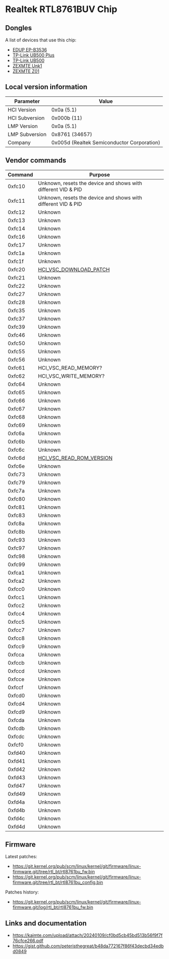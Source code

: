 # Realtek RTL8761BUV Chip

## Dongles

A list of devices that use this chip:

- [EDUP EP-B3536](../Dongle/EDUP_EP-B3536.md)
- [TP-Link UB500 Plus](../Dongle/TPLink_UB500Plus.md)
- [TP-Link UB500](../Dongle/TPLink_UB500.md)
- [ZEXMTE Unk1](../Dongle/ZEXMTE_Unk1.md)
- [ZEXMTE Z01](../Dongle/ZEXMTE_Z01.md)

## Local version information

| Parameter      | Value                                      |
| -------------- | ------------------------------------------ |
| HCI Version    | 0x0a (5.1)                                 |
| HCI Subversion | 0x000b (11)                                |
| LMP Version    | 0x0a (5.1)                                 |
| LMP Subversion | 0x8761 (34657)                             |
| Company        | 0x005d (Realtek Semiconductor Corporation) |

## Vendor commands

| Command | Purpose                                                                                                                                    |
| ------- | ------------------------------------------------------------------------------------------------------------------------------------------ |
| 0xfc10  | Unknown, resets the device and shows with different VID & PID                                                                              |
| 0xfc11  | Unknown, resets the device and shows with different VID & PID                                                                              |
| 0xfc12  | Unknown                                                                                                                                    |
| 0xfc13  | Unknown                                                                                                                                    |
| 0xfc14  | Unknown                                                                                                                                    |
| 0xfc16  | Unknown                                                                                                                                    |
| 0xfc17  | Unknown                                                                                                                                    |
| 0xfc1a  | Unknown                                                                                                                                    |
| 0xfc1f  | Unknown                                                                                                                                    |
| 0xfc20  | [HCI_VSC_DOWNLOAD_PATCH](https://github.com/torvalds/linux/blob/ee94b00c1a648530333d9734200be7a45e6e00cd/drivers/bluetooth/btrtl.c#L846)   |
| 0xfc21  | Unknown                                                                                                                                    |
| 0xfc22  | Unknown                                                                                                                                    |
| 0xfc27  | Unknown                                                                                                                                    |
| 0xfc28  | Unknown                                                                                                                                    |
| 0xfc35  | Unknown                                                                                                                                    |
| 0xfc37  | Unknown                                                                                                                                    |
| 0xfc39  | Unknown                                                                                                                                    |
| 0xfc46  | Unknown                                                                                                                                    |
| 0xfc50  | Unknown                                                                                                                                    |
| 0xfc55  | Unknown                                                                                                                                    |
| 0xfc56  | Unknown                                                                                                                                    |
| 0xfc61  | HCI_VSC_READ_MEMORY?                                                                                                                       |
| 0xfc62  | HCI_VSC_WRITE_MEMORY?                                                                                                                      |
| 0xfc64  | Unknown                                                                                                                                    |
| 0xfc65  | Unknown                                                                                                                                    |
| 0xfc66  | Unknown                                                                                                                                    |
| 0xfc67  | Unknown                                                                                                                                    |
| 0xfc68  | Unknown                                                                                                                                    |
| 0xfc69  | Unknown                                                                                                                                    |
| 0xfc6a  | Unknown                                                                                                                                    |
| 0xfc6b  | Unknown                                                                                                                                    |
| 0xfc6c  | Unknown                                                                                                                                    |
| 0xfc6d  | [HCI_VSC_READ_ROM_VERSION](https://github.com/torvalds/linux/blob/ee94b00c1a648530333d9734200be7a45e6e00cd/drivers/bluetooth/btrtl.c#L391) |
| 0xfc6e  | Unknown                                                                                                                                    |
| 0xfc73  | Unknown                                                                                                                                    |
| 0xfc79  | Unknown                                                                                                                                    |
| 0xfc7a  | Unknown                                                                                                                                    |
| 0xfc80  | Unknown                                                                                                                                    |
| 0xfc81  | Unknown                                                                                                                                    |
| 0xfc83  | Unknown                                                                                                                                    |
| 0xfc8a  | Unknown                                                                                                                                    |
| 0xfc8b  | Unknown                                                                                                                                    |
| 0xfc93  | Unknown                                                                                                                                    |
| 0xfc97  | Unknown                                                                                                                                    |
| 0xfc98  | Unknown                                                                                                                                    |
| 0xfc99  | Unknown                                                                                                                                    |
| 0xfca1  | Unknown                                                                                                                                    |
| 0xfca2  | Unknown                                                                                                                                    |
| 0xfcc0  | Unknown                                                                                                                                    |
| 0xfcc1  | Unknown                                                                                                                                    |
| 0xfcc2  | Unknown                                                                                                                                    |
| 0xfcc4  | Unknown                                                                                                                                    |
| 0xfcc5  | Unknown                                                                                                                                    |
| 0xfcc7  | Unknown                                                                                                                                    |
| 0xfcc8  | Unknown                                                                                                                                    |
| 0xfcc9  | Unknown                                                                                                                                    |
| 0xfcca  | Unknown                                                                                                                                    |
| 0xfccb  | Unknown                                                                                                                                    |
| 0xfccd  | Unknown                                                                                                                                    |
| 0xfcce  | Unknown                                                                                                                                    |
| 0xfccf  | Unknown                                                                                                                                    |
| 0xfcd0  | Unknown                                                                                                                                    |
| 0xfcd4  | Unknown                                                                                                                                    |
| 0xfcd9  | Unknown                                                                                                                                    |
| 0xfcda  | Unknown                                                                                                                                    |
| 0xfcdb  | Unknown                                                                                                                                    |
| 0xfcdc  | Unknown                                                                                                                                    |
| 0xfcf0  | Unknown                                                                                                                                    |
| 0xfd40  | Unknown                                                                                                                                    |
| 0xfd41  | Unknown                                                                                                                                    |
| 0xfd42  | Unknown                                                                                                                                    |
| 0xfd43  | Unknown                                                                                                                                    |
| 0xfd47  | Unknown                                                                                                                                    |
| 0xfd49  | Unknown                                                                                                                                    |
| 0xfd4a  | Unknown                                                                                                                                    |
| 0xfd4b  | Unknown                                                                                                                                    |
| 0xfd4c  | Unknown                                                                                                                                    |
| 0xfd4d  | Unknown                                                                                                                                    |

## Firmware

Latest patches:

- <https://git.kernel.org/pub/scm/linux/kernel/git/firmware/linux-firmware.git/tree/rtl_bt/rtl8761bu_fw.bin>
- <https://git.kernel.org/pub/scm/linux/kernel/git/firmware/linux-firmware.git/tree/rtl_bt/rtl8761bu_config.bin>

Patches history:

- <https://git.kernel.org/pub/scm/linux/kernel/git/firmware/linux-firmware.git/log/rtl_bt/rtl8761bu_fw.bin>

## Links and documentation

- <https://kaimte.com/upload/attach/20240109/cf0bd5cb45bd513b56f9f7f76cfce266.pdf>
- <https://gist.github.com/peteristhegreat/b48da772167f86f43decbd34edbd0849>
